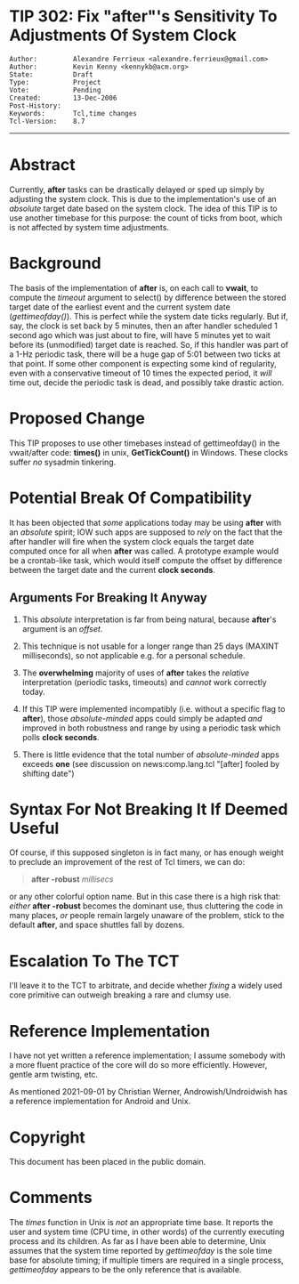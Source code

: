 # TIP 302: Fix "after"'s Sensitivity To Adjustments Of System Clock
	Author:         Alexandre Ferrieux <alexandre.ferrieux@gmail.com>
	Author:         Kevin Kenny <kennykb@acm.org>
	State:          Draft
	Type:           Project
	Vote:           Pending
	Created:        13-Dec-2006
	Post-History:   
	Keywords:       Tcl,time changes
	Tcl-Version:    8.7
-----

# Abstract

Currently, **after** tasks can be drastically delayed or sped up simply by
adjusting the system clock. This is due to the implementation's use of an
_absolute_ target date based on the system clock. The idea of this TIP is to
use another timebase for this purpose: the count of ticks from boot, which is
not affected by system time adjustments.

# Background

The basis of the implementation of **after** is, on each call to
**vwait**, to compute the _timeout_ argument to select\(\) by difference
between the stored target date of the earliest event and the current system
date \(_gettimeofday\(\)_\). This is perfect while the system date ticks
regularly. But if, say, the clock is set back by 5 minutes, then an after
handler scheduled 1 second ago which was just about to fire, will have 5
minutes yet to wait before its \(unmodified\) target date is reached. So, if
this handler was part of a 1-Hz periodic task, there will be a huge gap of
5:01 between two ticks at that point. If some other component is expecting
some kind of regularity, even with a conservative timeout of 10 times the
expected period, it _will_ time out, decide the periodic task is dead, and
possibly take drastic action.

# Proposed Change

This TIP proposes to use other timebases instead of gettimeofday\(\) in the
vwait/after code: **times\(\)** in unix, **GetTickCount\(\)** in Windows.
These clocks suffer _no_ sysadmin tinkering.

# Potential Break Of Compatibility

It has been objected that _some_ applications today may be using **after**
with an _absolute_ spirit; IOW such apps are supposed to _rely_ on the
fact that the after handler will fire when the system clock equals the target
date computed once for all when **after** was called. A prototype example
would be a crontab-like task, which would itself compute the offset by
difference between the target date and the current **clock seconds**.

## Arguments For Breaking It Anyway

 1. This _absolute_ interpretation is far from being natural, because
    **after**'s argument is an _offset_.

 2. This technique is not usable for a longer range than 25 days \(MAXINT
    milliseconds\), so not applicable e.g. for a personal schedule.

 3. The **overwhelming** majority of uses of **after** takes the
    _relative_ interpretation \(periodic tasks, timeouts\) and _cannot_ work
    correctly today.

 4. If this TIP were implemented incompatibly \(i.e. without a specific flag to
    **after**\), those _absolute-minded_ apps could simply be adapted
    _and_ improved in both robustness and range by using a periodic task
    which polls **clock seconds**.

 5. There is little evidence that the total number of _absolute-minded_ apps
    exceeds **one** \(see discussion on news:comp.lang.tcl "[after] fooled
    by shifting date"\)

# Syntax For Not Breaking It If Deemed Useful

Of course, if this supposed singleton is in fact many, or has enough weight to
preclude an improvement of the rest of Tcl timers, we can do:

 > **after -robust** _millisecs_

or any other colorful option name. But in this case there is a high risk that:
_either_ **after -robust** becomes the dominant use, thus cluttering the
code in many places, _or_ people remain largely unaware of the problem,
stick to the default **after**, and space shuttles fall by dozens.

# Escalation To The TCT

I'll leave it to the TCT to arbitrate, and decide whether _fixing_ a widely
used core primitive can outweigh breaking a rare and clumsy use.

# Reference Implementation

I have not yet written a reference implementation; I assume somebody with a
more fluent practice of the core will do so more efficiently. However, gentle
arm twisting, etc.

As mentioned 2021-09-01 by Christian Werner, Androwish/Undroidwish has a reference implementation for Android and Unix.

# Copyright

This document has been placed in the public domain.

# Comments

The _times_ function in Unix is _not_ an appropriate time base.  It reports the user and system time \(CPU time, in other words\) of the currently executing process and its children.  As far as I have been able to determine, Unix assumes that the system time reported by
_gettimeofday_ is the sole time base for absolute timing; if multiple timers are required in a single process, _gettimeofday_ appears to be the only reference that is available.

